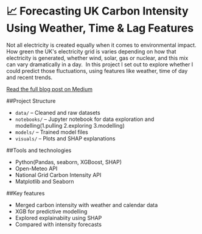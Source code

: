 # 📈 Forecasting UK Carbon Intensity Using Weather, Time & Lag Features
Not all electricity is created equally when it comes to environmental impact. How green the UK's electricity grid is varies depending on how that electricity is generated, whether wind, solar, gas or nuclear, and this mix can vary dramatically in a day. 
In this project I set out to explore whether I could predict those fluctuations, using features like weather, time of day and recent trends.

[Read the full blog post on Medium](https://medium.com/@oluwatoni.obembe/forecasting-uk-carbon-intensity-using-weather-time-and-lag-features-44369d889e29)

##Project Structure
- `data/` – Cleaned and raw datasets
- `notebooks/` – Jupyter notebook for data exploration and modelling(1.pulling 2.exploring 3.modelling)
- `models/` – Trained model files 
- `visuals/` – Plots and SHAP explanations

##Tools and technologies
- Python(Pandas, seaborn, XGBoost, SHAP)
- Open-Meteo API
- National Grid Carbon Intensity API
- Matplotlib and Seaborn

##Key features
- Merged carbon intensity with weather and calendar data
- XGB for predictive modelling
- Explored explainabiity using SHAP
- Compared with intensity forecasts
